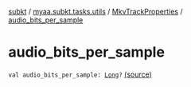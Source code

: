 [subkt](../../index.md) / [myaa.subkt.tasks.utils](../index.md) / [MkvTrackProperties](index.md) / [audio_bits_per_sample](./audio_bits_per_sample.md)

# audio_bits_per_sample

`val audio_bits_per_sample: `[`Long`](https://kotlinlang.org/api/latest/jvm/stdlib/kotlin/-long/index.html)`?` [(source)](https://github.com/Myaamori/SubKt/blob/0.1.9/src/main/kotlin/myaa/subkt/tasks/utils/mkvmerge.kt#L76)